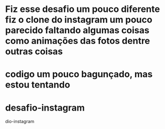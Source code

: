 

# Fiz esse desafio um pouco diferente fiz o clone do instagram um pouco parecido faltando algumas coisas como animações das fotos dentre outras coisas 
# codigo um pouco bagunçado, mas estou tentando 

# desafio-instagram
dio-instagram

